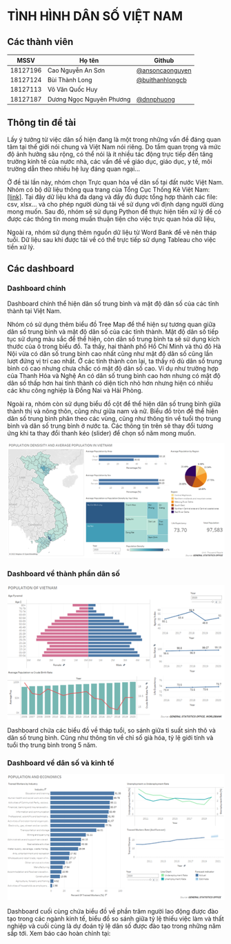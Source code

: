 # TÌNH HÌNH DÂN SỐ VIỆT NAM 

## Các thành viên

| MSSV | Họ tên              | Github                                               |
| ------------ | ----------------- | ---------------------------------------------------- |
| 18127196     | Cao Nguyễn An Sơn | [@ansoncaonguyen](https://github.com/ansoncaonguyen) |
| 18127124     | Bùi Thành Long    | [@buithanhlongcb](https://github.com/buithanhlongcb) |
| 18127113     | Võ Văn Quốc Huy   |
| 18127187     | Dương Ngọc Nguyên Phương | [@dnnphuong](https://github.com/dnnphuong)


## Thông tin đề tài

Lấy ý tưởng từ việc dân số hiện đang là một trong những vấn đề đáng quan tâm tại thế giới nói chung và Việt Nam nói riêng. Do tầm quan trọng và mức độ ảnh hưởng sâu rộng, có thể nói là ít nhiều tác động trực tiếp đến tăng trưởng kinh tế của nước nhà, các vấn đề về giáo dục, giáo dục, y tế, môi trường dẫn theo nhiều hệ luỵ đáng quan ngại...

Ở đề tài lần này, nhóm chọn Trực quan hóa về dân số tại đất nước Việt Nam. Nhóm có bộ dữ liệu thông qua trang của Tổng Cục Thống Kê Việt Nam: [[link]](https://www.gso.gov.vn/). Tại đây dữ liệu khá đa dạng và đầy đủ được tổng hợp thành các file: csv, xlsx… và cho phép người dùng tải về sử dụng với định dạng người dùng mong muốn. Sau đó, nhóm sẽ sử dụng Python để thực hiện tiền xử lý để có được các thông tin mong muấn thuận tiện cho việc trực quan hóa dữ liệu,

Ngoài ra, nhóm sử dụng thêm nguồn dữ liệu từ Word Bank để vẽ nên tháp tuổi. Dữ liệu sau khi được tải về có thể trực tiếp sử dụng Tableau cho việc tiền xử lý.

## Các dashboard

### Dashboard chính

Dashboard chính thể hiện dân số trung bình và mật độ dân số của các tỉnh thành tại Việt Nam. 

Nhóm có sử dụng thêm biểu đồ Tree Map để thể hiện sự tương quan giữa dân số trung bình và mật độ dân số của các tỉnh thành. Mật độ dân số tiếp tục sử dụng màu sắc để thể hiện, còn dân số trung bình ta sẽ sử dụng kích thước của ô trong biểu đồ. Ta thấy, hai thành phố Hồ Chí Minh và thủ đô Hà Nội vừa có dân số trung bình cao nhất cũng như mật độ dân số cũng lần lượt đứng vị trí cao nhất. Ở các tỉnh thành còn lại, ta thấy rõ dù dân số trung bình có cao nhưng chưa chắc có mật độ dân số cao. Ví dụ như trường hợp của Thanh Hóa và Nghệ An có dân số trung bình cao hơn nhưng có mật độ dân số thấp hơn hai tỉnh thành có diện tích nhỏ hơn nhưng hiện có nhiều các khu công nghiệp là Đồng Nai và Hải Phòng.

Ngoài ra, nhóm còn sử dụng biểu đồ cột để thể hiện dân số trung bình giữa thành thị và nông thôn, cũng như giữa nam và nữ. Biểu đồ tròn để thể hiện dân số trung bình phân theo các vùng, cũng như thông tin về tuổi thọ trung bình và dân số trung bình ở nước ta. Các thông tin trên sẽ thay đổi tương ứng khi ta thay đổi thanh kéo (slider) để chọn số năm mong muốn.

![main dashboard](/img/dashboard1.png "Dashboard chính")

### Dashboard về thành phần dân số

![dashboard2](/img/dashboard2.png "Dashboard 2")

Dashboard chứa các biểu đồ về tháp tuổi, so sánh giữa tỉ suất sinh thô và dân số trung bình. Cũng như thông tin về chỉ số già hóa, tỷ lệ giới tính và tuổi thọ trung bình trong 5 năm.

### Dashboard về dân số và kinh tế

![dashboard3](/img/dashboard3.png "Dashboard 3")

Dashboard cuối cùng chứa biểu đồ về phần trăm người lao động được đào tạo trong các ngành kinh tế, biểu đồ so sánh giữa tỷ lệ thiếu việc làm và thất nghiệp và cuối cùng là dự đoán tỷ lệ dân số được đào tạo trong những năm sắp tới.
Xem báo cáo hoàn chỉnh tại: 
